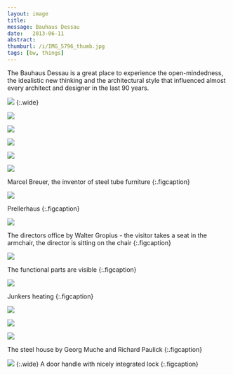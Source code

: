 ```yaml
---
layout: image
title: 
message: Bauhaus Dessau
date:   2013-06-11
abstract: 
thumburl: /i/IMG_5796_thumb.jpg
tags: [bw, things]
---
```

The Bauhaus Dessau is a great place to experience the open-mindedness, the idealistic new thinking and the architectural style that influenced almost every architect and designer in the last 90 years. 

![](/i/IMG_5823.jpg)
{:.wide}

![](/i/IMG_5899.jpg)

![](/i/IMG_5827.jpg)

![](/i/IMG_5830.jpg)

![](/i/IMG_5828.jpg)

![](/i/IMG_5884.jpg)

Marcel Breuer, the inventor of steel tube furniture
{:.figcaption}

![](/i/IMG_5808.jpg)

Prellerhaus
{:.figcaption}

![](/i/IMG_5848.jpg)

The directors office by Walter Gropius - the visitor takes a seat in the armchair, the director is sitting on the chair
{:.figcaption}

![](/i/IMG_5833.jpg)

The functional parts are visible
{:.figcaption}

![](/i/IMG_5850.jpg)

Junkers heating
{:.figcaption}

![](/i/IMG_5796.jpg)

![](/i/IMG_5853.jpg)

![](/i/IMG_5890.jpg)

The steel house by Georg Muche and Richard Paulick
{:.figcaption}

![](/i/IMG_5888.jpg)
{:.wide}
A door handle with nicely integrated lock
{:.figcaption}
